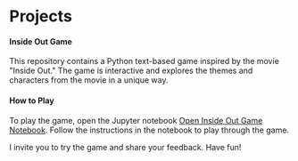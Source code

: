 # Projects

#### Inside Out Game

This repository contains a Python text-based game inspired by the movie "Inside Out." The game is interactive and explores the themes and characters from the movie in a unique way.

#### How to Play
To play the game, open the Jupyter notebook [Open Inside Out Game Notebook](./insideoutgame.ipynb). Follow the instructions in the notebook to play through the game.

I invite you to try the game and share your feedback. Have fun!



